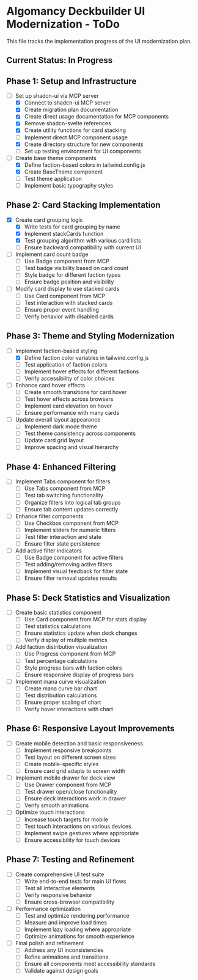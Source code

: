 # Algomancy Deckbuilder UI Modernization - ToDo

This file tracks the implementation progress of the UI modernization plan.

## Current Status: In Progress

## Phase 1: Setup and Infrastructure
- [ ] Set up shadcn-ui via MCP server
  - [x] Connect to shadcn-ui MCP server
  - [x] Create migration plan documentation
  - [x] Create direct usage documentation for MCP components
  - [x] Remove shadcn-svelte references
  - [x] Create utility functions for card stacking
  - [ ] Implement direct MCP component usage
  - [x] Create directory structure for new components
  - [ ] Set up testing environment for UI components
- [ ] Create base theme components
  - [x] Define faction-based colors in tailwind.config.js
  - [x] Create BaseTheme component
  - [ ] Test theme application
  - [ ] Implement basic typography styles

## Phase 2: Card Stacking Implementation
- [x] Create card grouping logic
  - [x] Write tests for card grouping by name
  - [x] Implement stackCards function
  - [x] Test grouping algorithm with various card lists
  - [ ] Ensure backward compatibility with current UI
- [ ] Implement card count badge
  - [ ] Use Badge component from MCP
  - [ ] Test badge visibility based on card count
  - [ ] Style badge for different faction types
  - [ ] Ensure badge position and visibility
- [ ] Modify card display to use stacked cards
  - [ ] Use Card component from MCP
  - [ ] Test interaction with stacked cards
  - [ ] Ensure proper event handling
  - [ ] Verify behavior with disabled cards

## Phase 3: Theme and Styling Modernization
- [ ] Implement faction-based styling
  - [x] Define faction color variables in tailwind.config.js
  - [ ] Test application of faction colors
  - [ ] Implement hover effects for different factions
  - [ ] Verify accessibility of color choices
- [ ] Enhance card hover effects
  - [ ] Create smooth transitions for card hover
  - [ ] Test hover effects across browsers
  - [ ] Implement card elevation on hover
  - [ ] Ensure performance with many cards
- [ ] Update overall layout appearance
  - [ ] Implement dark mode theme
  - [ ] Test theme consistency across components
  - [ ] Update card grid layout
  - [ ] Improve spacing and visual hierarchy

## Phase 4: Enhanced Filtering
- [ ] Implement Tabs component for filters
  - [ ] Use Tabs component from MCP
  - [ ] Test tab switching functionality
  - [ ] Organize filters into logical tab groups
  - [ ] Ensure tab content updates correctly
- [ ] Enhance filter components
  - [ ] Use Checkbox component from MCP
  - [ ] Implement sliders for numeric filters
  - [ ] Test filter interaction and state
  - [ ] Ensure filter state persistence
- [ ] Add active filter indicators
  - [ ] Use Badge component for active filters
  - [ ] Test adding/removing active filters
  - [ ] Implement visual feedback for filter state
  - [ ] Ensure filter removal updates results

## Phase 5: Deck Statistics and Visualization
- [ ] Create basic statistics component
  - [ ] Use Card component from MCP for stats display
  - [ ] Test statistics calculations
  - [ ] Ensure statistics update when deck changes
  - [ ] Verify display of multiple metrics
- [ ] Add faction distribution visualization
  - [ ] Use Progress component from MCP
  - [ ] Test percentage calculations
  - [ ] Style progress bars with faction colors
  - [ ] Ensure responsive display of progress bars
- [ ] Implement mana curve visualization
  - [ ] Create mana curve bar chart
  - [ ] Test distribution calculations
  - [ ] Ensure proper scaling of chart
  - [ ] Verify hover interactions with chart

## Phase 6: Responsive Layout Improvements
- [ ] Create mobile detection and basic responsiveness
  - [ ] Implement responsive breakpoints
  - [ ] Test layout on different screen sizes
  - [ ] Create mobile-specific styles
  - [ ] Ensure card grid adapts to screen width
- [ ] Implement mobile drawer for deck view
  - [ ] Use Drawer component from MCP
  - [ ] Test drawer open/close functionality
  - [ ] Ensure deck interactions work in drawer
  - [ ] Verify smooth animations
- [ ] Optimize touch interactions
  - [ ] Increase touch targets for mobile
  - [ ] Test touch interactions on various devices
  - [ ] Implement swipe gestures where appropriate
  - [ ] Ensure accessibility for touch devices

## Phase 7: Testing and Refinement
- [ ] Create comprehensive UI test suite
  - [ ] Write end-to-end tests for main UI flows
  - [ ] Test all interactive elements
  - [ ] Verify responsive behavior
  - [ ] Ensure cross-browser compatibility
- [ ] Performance optimization
  - [ ] Test and optimize rendering performance
  - [ ] Measure and improve load times
  - [ ] Implement lazy loading where appropriate
  - [ ] Optimize animations for smooth experience
- [ ] Final polish and refinement
  - [ ] Address any UI inconsistencies
  - [ ] Refine animations and transitions
  - [ ] Ensure all components meet accessibility standards
  - [ ] Validate against design goals
